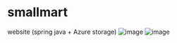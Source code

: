 # smallmart
website (spring java + Azure storage)
![image](https://user-images.githubusercontent.com/58872563/77294235-16efb780-6d0e-11ea-97a6-9b973175efe7.png)
![image](https://user-images.githubusercontent.com/58872563/77293075-cecf9580-6d0b-11ea-8fc0-098c7aec5ec5.png)
